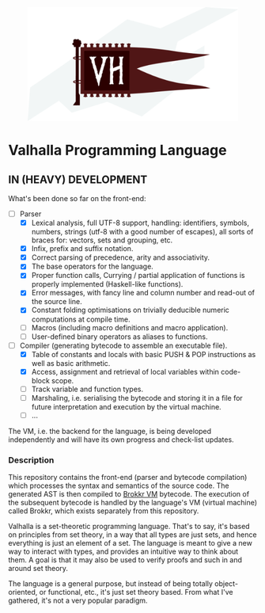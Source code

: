 <p align="center">
  <img alt="Valhalla Flag" height=230 src="https://github.com/Demonstrandum/valhalla/raw/master/assets/logo.svg.png" />
</p>

# Valhalla Programming Language

## IN (HEAVY) DEVELOPMENT

What's been done so far on the front-end:

- [ ] Parser
  - [x] Lexical analysis, full UTF-8 support, handling: identifiers,
        symbols, numbers, strings (utf-8 with a good number of escapes),
        all sorts of braces for: vectors, sets and grouping, etc.
  - [x] Infix, prefix and suffix notation.
  - [x] Correct parsing of precedence, arity and associativity.
  - [x] The base operators for the language.
  - [x] Proper function calls, Currying / partial application
        of functions is properly implemented (Haskell-like functions).
  - [x] Error messages, with fancy line and column number and read-out of the source line.
  - [x] Constant folding optimisations on trivially deducible
        numeric computations at compile time.
  - [ ] Macros (including macro definitions and macro application).
  - [ ] User-defined binary operators as aliases to functions.
- [ ] Compiler (generating bytecode to assemble an executable file).
  - [x] Table of constants and locals with basic PUSH & POP
        instructions as well as basic arithmetic.
  - [x] Access, assignment and retrieval of local variables within
        code-block scope.
  - [ ] Track variable and function types.
  - [ ] Marshaling, i.e. serialising the bytecode and storing it in a file
        for future interpretation and execution by the virtual machine.
  - [ ] ...

The VM, i.e. the backend for the language, is being developed independently
and will have its own progress and check-list updates.

### Description

This repository contains the front-end (parser and
bytecode compilation) which processes the syntax and
semantics of the source code. The generated AST is then
compiled to [Brokkr VM](https://github.com/Demonstrandum/brokkr) bytecode.
The execution of the subsequent bytecode
is handled by the language's VM (virtual machine) called
Brokkr, which exists separately from this repository.

Valhalla is a set-theoretic programming language.
That's to say, it's based on principles from set theory,
in a way that all types are just sets, and hence everything
is just an element of a set. The language is meant to give a
new way to interact with types, and provides an intuitive way to
think about them.  A goal is that it may also be used to
verify proofs and such in and around set theory.

The language is a general purpose, but instead of being totally object-oriented,
or functional, etc., it's just set theory based.  From what I've
gathered, it's not a very popular paradigm.
